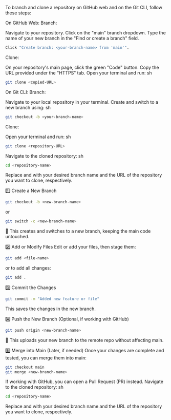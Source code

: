 To branch and clone a repository on GitHub web and on the Git CLI, follow these steps:

On GitHub Web:
Branch:

Navigate to your repository.
Click on the "main" branch dropdown.
Type the name of your new branch in the "Find or create a branch" field.
```sh
Click "Create branch: <your-branch-name> from 'main'".
```
Clone:

On your repository's main page, click the green "Code" button.
Copy the URL provided under the "HTTPS" tab.
Open your terminal and run:
sh
```sh
git clone <copied-URL>
```
On Git CLI:
Branch:

Navigate to your local repository in your terminal.
Create and switch to a new branch using:
sh
```sh 
git checkout -b <your-branch-name>
```
Clone:

Open your terminal and run:
sh
```sh
git clone <repository-URL>
 ```
Navigate to the cloned repository: sh
```sh 
cd <repository-name>
 ```
Replace <your-branch-name> and <repository-URL> with your desired branch name and the URL of the repository you want to clone, respectively.
  
1️⃣ Create a New Branch
```sh
git checkout -b <new-branch-name>
```
or

```sh
git switch -c <new-branch-name>
```
🔹 This creates and switches to a new branch, keeping the main code untouched.

2️⃣ Add or Modify Files
Edit or add your files, then stage them:
```sh
git add <file-name>
```
or to add all changes:
```sh
git add .
```
3️⃣ Commit the Changes
```sh
git commit -m "Added new feature or file"
```
This saves the changes in the new branch.

4️⃣ Push the New Branch (Optional, if working with GitHub)
```sh
git push origin <new-branch-name>
```
🔹 This uploads your new branch to the remote repo without affecting main.

5️⃣ Merge into Main (Later, if needed)
Once your changes are complete and tested, you can merge them into main:
```sh
git checkout main
git merge <new-branch-name>
```
If working with GitHub, you can open a Pull Request (PR) instead.
Navigate to the cloned repository: sh
```sh 
cd <repository-name>
 ```
Replace <your-branch-name> and <repository-URL> with your desired branch name and the URL of the repository you want to clone, respectively.
